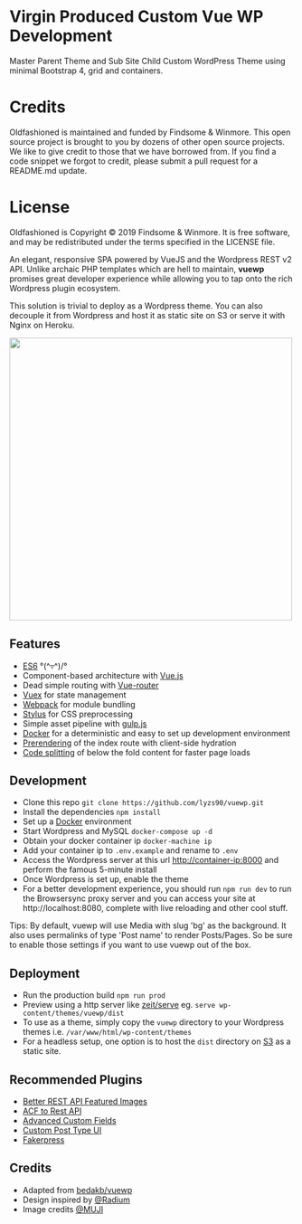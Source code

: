 # Virgin Produced Custom Vue WP Development

Master Parent Theme and Sub Site Child Custom WordPress Theme using minimal Bootstrap 4, grid and containers.

# Credits

Oldfashioned is maintained and funded by Findsome & Winmore. This open source project is brought to you by dozens of other open source projects. We like to give credit to those that we have borrowed from. If you find a code snippet we forgot to credit, please submit a pull request for a README.md update.

# License

Oldfashioned is Copyright © 2019 Findsome & Winmore. It is free software, and may be redistributed under the terms specified in the LICENSE file.

An elegant, responsive SPA powered by VueJS and the Wordpress REST v2 API. Unlike archaic PHP templates which are hell to maintain, **vuewp** promises great developer experience while allowing you to tap onto the rich Wordpress plugin ecosystem.

This solution is trivial to deploy as a Wordpress theme. You can also decouple it from Wordpress and host it as static site on S3 or serve it with Nginx on Heroku.

<img src="./wp-content/themes/vuewp/screenshot.png" width="500">

## Features
- [ES6](https://github.com/lukehoban/es6features) °\(^▿^)/°
- Component-based architecture with [Vue.js](https://vuejs.org/)
- Dead simple routing with [Vue-router](https://router.vuejs.org/en/essentials/getting-started.html)
- [Vuex](https://vuex.vuejs.org/en/intro.html) for state management
- [Webpack](https://webpack.js.org/) for module bundling
- [Stylus](http://stylus-lang.com/) for CSS preprocessing
- Simple asset pipeline with [gulp.js](https://gulpjs.com/)
- [Docker](https://www.docker.com/what-docker) for a deterministic and easy to set up development environment
- [Prerendering](https://github.com/chrisvfritz/prerender-spa-plugin) of the index route with client-side hydration
- [Code splitting](https://webpack.js.org/guides/code-splitting/) of below the fold content for faster page loads


## Development

- Clone this repo `git clone https://github.com/lyzs90/vuewp.git`
- Install the dependencies `npm install`
- Set up a [Docker](https://www.docker.com/community-edition) environment
- Start Wordpress and MySQL `docker-compose up -d`
- Obtain your docker container ip `docker-machine ip`
- Add your container ip to `.env.example` and rename to `.env`
- Access the Wordpress server at this url [http://container-ip:8000](http://container-ip:8000) and perform the famous 5-minute install
- Once Wordpress is set up, enable the theme
- For a better development experience, you should run `npm run dev` to run the Browsersync proxy server and you can access your site at http://localhost:8080, complete with live reloading and other cool stuff.

Tips: By default, vuewp will use Media with slug 'bg' as the background. It also uses permalinks of type 'Post name' to render Posts/Pages. So be sure to enable those settings if you want to use vuewp out of the box.

## Deployment

- Run the production build `npm run prod`
- Preview using a http server like [zeit/serve](https://github.com/zeit/serve) eg. `serve wp-content/themes/vuewp/dist`
- To use as a theme, simply copy the `vuewp` directory to your Wordpress themes i.e. `/var/www/html/wp-content/themes`
- For a headless setup, one option is to host the `dist` directory on [S3](http://docs.aws.amazon.com/AmazonS3/latest/dev/WebsiteHosting.html) as a static site.

## Recommended Plugins

- [Better REST API Featured Images](https://wordpress.org/plugins/better-rest-api-featured-images/)
- [ACF to Rest API](https://wordpress.org/plugins/acf-to-rest-api/)
- [Advanced Custom Fields](https://wordpress.org/plugins/advanced-custom-fields/)
- [Custom Post Type UI](https://wordpress.org/plugins/custom-post-type-ui/)
- [Fakerpress](https://wordpress.org/plugins/fakerpress/)

## Credits
- Adapted from [bedakb/vuewp](https://github.com/bedakb/vuewp.git)
- Design inspired by [@Radium](https://dribbble.com/shots/3102550-Egloo)
- Image credits [@MUJI](http://www.muji.com/sg/)
